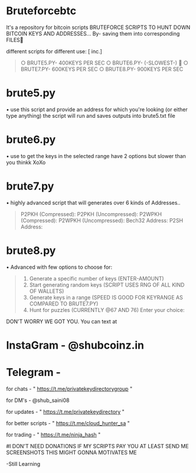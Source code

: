 # Bruteforcebtc

It's a  repository for bitcoin scripts 
BRUTEFORCE SCRIPTS TO HUNT DOWN BITCOIN KEYS AND ADDRESSES...
By- saving them into corresponding FILES📂

different scripts for different use: [ inc.]

>○ BRUTE5.PY- 400KEYS PER SEC
>○ BRUTE6.PY- (-SLOWEST-) 🚩
>○ BRUTE7.PY- 600KEYS PER SEC
>○ BRUTE8.PY- 900KEYS PER SEC

# brute5.py

• use this script and provide an address  for which you're looking 
(or either type anything)
the script will run and saves outputs into brute5.txt file

# brute6.py

• use to get the keys in the selected range  have 2 options but slower than you thinkk XoXo 

# brute7.py

• highly advanced script that will generates over 6 kinds of Addresses..
>P2PKH (Compressed): 
>P2PKH (Uncompressed): 
>P2WPKH (Compressed): 
>P2WPKH (Uncompressed): 
>Bech32 Address: 
>P2SH Address:

# brute8.py 
• Advanced with few options to choose for: 
>1. Generate a specific number of keys (ENTER-AMOUNT)
>2. Start generating random keys (SCRIPT USES RNG OF ALL KIND OF WALLETS)
>3. Generate keys in a range (SPEED IS GOOD FOR KEYRANGE AS COMPARED TO BRUTE7.PY)
>4. Hunt for puzzles (CURRENTLY @67 AND 76)
>Enter your choice:

DON'T WORRY WE GOT YOU. 
You can text at 
# InstaGram - @shubcoinz.in 

# Telegram - 

for chats - " https://t.me/privatekeydirectorygroup "

for DM's - @shub_saini08

for updates - " https://t.me/privatekeydirectory "

for better scripts - " https://t.me/cloud_hunter_sa "

for trading - " https://t.me/ninja_hash "

#I DON'T NEED DONATIONS IF MY SCRIPTS PAY YOU AT LEAST SEND ME SCREENSHOTS 
THIS MIGHT GONNA MOTIVATES ME 

-Still Learning 
